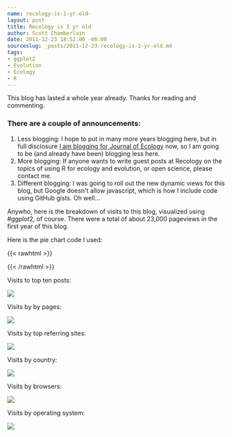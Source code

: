 ```yaml
--- 
name: recology-is-1-yr-old-
layout: post
title: Recology is 1 yr old
author: Scott Chamberlain
date: 2011-12-23 18:52:00 -06:00
sourceslug: _posts/2011-12-23-recology-is-1-yr-old.md
tags: 
- ggplot2
- Evolution
- Ecology
- R
---
```


This blog has lasted a whole year already. Thanks for reading and commenting. 

### There are a couple of announcements:

1. Less blogging: I hope to put in many more years blogging here, but in full disclosure [I am blogging for Journal of Ecology][jeco] now, so I am going to be (and already have been) blogging less here.
2. More blogging: If anyone wants to write guest posts at Recology on the topics of using R for ecology and evolution, or open science, please contact me. 
3. Different blogging: I was going to roll out the new dynamic views for this blog, but Google doesn't allow javascript, which is how I include code using GitHub gists. Oh well...

Anywho, here is the breakdown of visits to this blog, visualized using #ggplot2, of course. There were a total of about 23,000 pageviews in the first year of this blog. 

[jeco]: http://jecologyblog.wordpress.com/

Here is the pie chart code I used:

{{< rawhtml >}}
<script src="https://gist.github.com/1515754.js?file=piechart.R"></script> 
{{< /rawhtml >}}

Visits to top ten posts:

![](http://farm8.staticflickr.com/7158/6613213609_e491cd6f95_d.jpg)

Visits by by pages:

![](http://farm8.staticflickr.com/7033/6613216069_6c7b0d2aca_d.jpg)

Visits by top referring sites:

![](http://farm8.staticflickr.com/7008/6613217859_a03bcfee3e_d.jpg)

Visits by country:

![](http://farm8.staticflickr.com/7027/6613219049_97cf21a84e_d.jpg)

Visits by browsers:

![](http://farm8.staticflickr.com/7147/6613232905_5a98d82f87_d.jpg)

Visits by operating system:

![](http://farm8.staticflickr.com/7005/6613236311_7cab55afd6_d.jpg)
